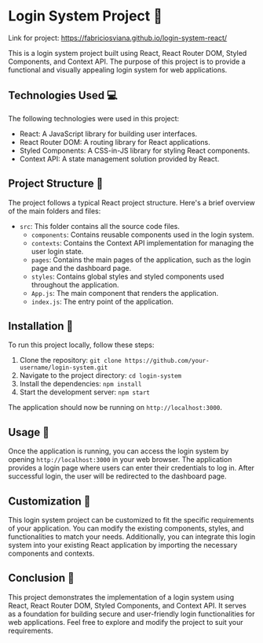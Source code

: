 # Login System Project 🚀
Link for project: https://fabriciosviana.github.io/login-system-react/

This is a login system project built using React, React Router DOM, Styled Components, and Context API. The purpose of this project is to provide a functional and visually appealing login system for web applications.

## Technologies Used 💻

The following technologies were used in this project:

- React: A JavaScript library for building user interfaces.
- React Router DOM: A routing library for React applications.
- Styled Components: A CSS-in-JS library for styling React components.
- Context API: A state management solution provided by React.

## Project Structure 🚧

The project follows a typical React project structure. Here's a brief overview of the main folders and files:

- `src`: This folder contains all the source code files.
  - `components`: Contains reusable components used in the login system.
  - `contexts`: Contains the Context API implementation for managing the user login state.
  - `pages`: Contains the main pages of the application, such as the login page and the dashboard page.
  - `styles`: Contains global styles and styled components used throughout the application.
  - `App.js`: The main component that renders the application.
  - `index.js`: The entry point of the application.

## Installation 🔧

To run this project locally, follow these steps:

1. Clone the repository: `git clone https://github.com/your-username/login-system.git`
2. Navigate to the project directory: `cd login-system`
3. Install the dependencies: `npm install`
4. Start the development server: `npm start`

The application should now be running on `http://localhost:3000`.

## Usage 📐

Once the application is running, you can access the login system by opening `http://localhost:3000` in your web browser. The application provides a login page where users can enter their credentials to log in. After successful login, the user will be redirected to the dashboard page.

## Customization 📌

This login system project can be customized to fit the specific requirements of your application. You can modify the existing components, styles, and functionalities to match your needs. Additionally, you can integrate this login system into your existing React application by importing the necessary components and contexts.

## Conclusion 📍

This project demonstrates the implementation of a login system using React, React Router DOM, Styled Components, and Context API. It serves as a foundation for building secure and user-friendly login functionalities for web applications. Feel free to explore and modify the project to suit your requirements.
